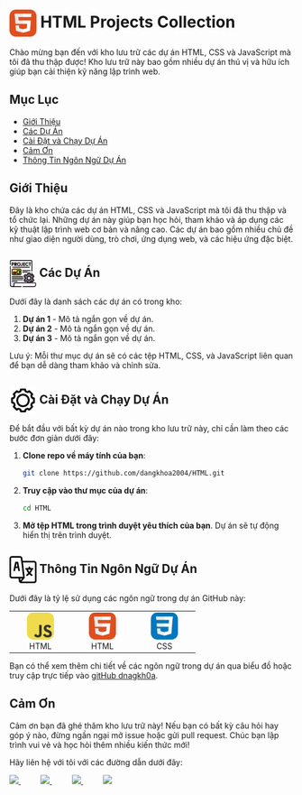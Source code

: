 # <img align="center" width="48" src="./assets/HTML.svg" width="48" height="48" alt="HTML"/> HTML Projects Collection 

Chào mừng bạn đến với kho lưu trữ các dự án HTML, CSS và JavaScript mà tôi đã thu thập được! Kho lưu trữ này bao gồm nhiều dự án thú vị và hữu ích giúp bạn cải thiện kỹ năng lập trình web.

## Mục Lục
- [Giới Thiệu](#giới-thiệu)
- [Các Dự Án](#các-dự-án)
- [Cài Đặt và Chạy Dự Án](#cài-đặt-và-chạy-dự-án)
- [Cảm Ơn](#cảm-ơn)
- [Thông Tin Ngôn Ngữ Dự Án](#thông-tin-ngôn-ngữ-dự-án)

## Giới Thiệu
Đây là kho chứa các dự án HTML, CSS và JavaScript mà tôi đã thu thập và tổ chức lại. Những dự án này giúp bạn học hỏi, tham khảo và áp dụng các kỹ thuật lập trình web cơ bản và nâng cao. Các dự án bao gồm nhiều chủ đề như giao diện người dùng, trò chơi, ứng dụng web, và các hiệu ứng đặc biệt.

## <img align="center" width="48" src="./assets/projects.png" width="48" height="48" alt="HTML"/> Các Dự Án

Dưới đây là danh sách các dự án có trong kho:

1. **Dự án 1** - Mô tả ngắn gọn về dự án.
2. **Dự án 2** - Mô tả ngắn gọn về dự án.
3. **Dự án 3** - Mô tả ngắn gọn về dự án.

Lưu ý: Mỗi thư mục dự án sẽ có các tệp HTML, CSS, và JavaScript liên quan để bạn dễ dàng tham khảo và chỉnh sửa.

## <img align="center" width="48" src="./assets/settings.png" width="48" height="48" alt="HTML"/> Cài Đặt và Chạy Dự Án

Để bắt đầu với bất kỳ dự án nào trong kho lưu trữ này, chỉ cần làm theo các bước đơn giản dưới đây:

1. **Clone repo về máy tính của bạn**:
    ```bash
    git clone https://github.com/dangkhoa2004/HTML.git
    ```

2. **Truy cập vào thư mục của dự án**:
    ```bash
    cd HTML
    ```

3. **Mở tệp HTML trong trình duyệt yêu thích của bạn**. Dự án sẽ tự động hiển thị trên trình duyệt.

## <img align="center" width="48" src="./assets/language.png" width="48" height="48" alt="HTML"/> Thông Tin Ngôn Ngữ Dự Án

Dưới đây là tỷ lệ sử dụng các ngôn ngữ trong dự án GitHub này:

<table>
    <tr>
        <td align="center" width="96"> <img src="./assets/JavaScript.svg" width="48" height="48"
                alt="HTML" /> <br>HTML </td>
        <td align="center" width="96"> <img src="./assets/HTML.svg" width="48" height="48"
                alt="HTML" /> <br>HTML </td>
        <td align="center" width="96"> <img src="./assets/CSS.svg" width="48" height="48" alt="CSS" />
            <br>CSS
        </td>
    </tr>
</table>


Bạn có thể xem thêm chi tiết về các ngôn ngữ trong dự án qua biểu đồ hoặc truy cập trực tiếp vào [gitHub dnagkh0a](https://github.com/dangkhoa2004/HTML).


## Cảm Ơn

Cảm ơn bạn đã ghé thăm kho lưu trữ này! Nếu bạn có bất kỳ câu hỏi hay góp ý nào, đừng ngần ngại mở issue hoặc gửi pull request. Chúc bạn lập trình vui vẻ và học hỏi thêm nhiều kiến thức mới!

Hãy liên hệ với tôi với các đường dẫn dưới đây:

<a href="https://www.instagram.com/dangkhoa2004/">
<img src="https://img.shields.io/badge/Instagram-%23E4405F.svg?style=for-the-badge&logo=Instagram&logoColor=white">
</a>
 &nbsp;&nbsp;&nbsp;&nbsp;&nbsp;&nbsp;&nbsp;&nbsp;
<a href="https://www.youtube.com/@dangkhoa2004">
<img src="https://img.shields.io/badge/YouTube-FF0000?style=for-the-badge&logo=youtube&logoColor=white">
</a>
&nbsp;&nbsp;&nbsp;&nbsp;&nbsp;&nbsp;&nbsp;&nbsp;
<a href="https://www.twitter.com/dangkhoa2004/">
<img src="https://img.shields.io/badge/Twitter-%231DA1F2.svg?style=for-the-badge&logo=Twitter&logoColor=white">
</a>
&nbsp;&nbsp;&nbsp;&nbsp;&nbsp;&nbsp;&nbsp;&nbsp;
<a href="https://t.me/barnamenevisiadmin/">
<img src="https://img.shields.io/badge/telegram-2CA5E0?style=for-the-badge&logo=telegram&logoColor=white">
</a>